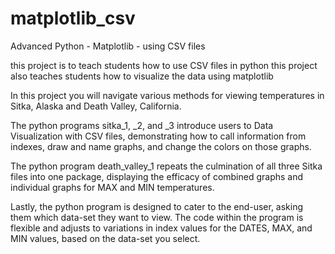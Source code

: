 # matplotlib_csv
Advanced Python - Matplotlib - using CSV files

this project is to teach students how to use CSV files in python
this project also teaches students how to visualize the data using matplotlib

In this project you will navigate various methods for viewing temperatures in
Sitka, Alaska and Death Valley, California. 

The python programs sitka_1, _2, and _3 introduce users to Data Visualization with
CSV files, demonstrating how to call information from indexes, draw and name graphs,
and change the colors on those graphs. 

The python program death_valley_1 repeats the culmination of all three Sitka files
into one package, displaying the efficacy of combined graphs and individual graphs 
for MAX and MIN temperatures.

Lastly, the python program is designed to cater to the end-user, asking them which
data-set they want to view. The code within the program is flexible and adjusts
to variations in index values for the DATES, MAX, and MIN values, based on the 
data-set you select.
